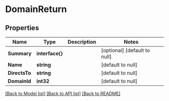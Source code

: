 # DomainReturn

## Properties
Name | Type | Description | Notes
------------ | ------------- | ------------- | -------------
**Summary** | **interface{}** |  | [optional] [default to null]
**Name** | **string** |  | [default to null]
**DirectsTo** | **string** |  | [default to null]
**DomainId** | **int32** |  | [default to null]

[[Back to Model list]](../README.md#documentation-for-models) [[Back to API list]](../README.md#documentation-for-api-endpoints) [[Back to README]](../README.md)


